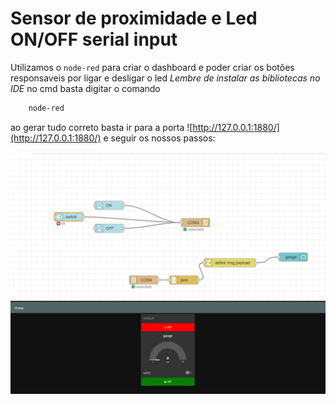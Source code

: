 # Sensor de proximidade e Led ON/OFF serial input

Utilizamos o `node-red` para criar o dashboard e poder criar os botões responsaveis por ligar e desligar o led
*Lembre de instalar as bibliotecas no IDE*
no cmd basta digitar o comando 

```cmd
    node-red
```

ao gerar tudo correto basta ir para a porta ![http://127.0.0.1:1880/](http://127.0.0.1:1880/) e seguir os nossos passos:

<img src="./node_red_back.png" alt="Minha imagem" width="auto" />
<img src="https://raw.githubusercontent.com/Pontessxx/FIAP_2025_Caderno/refs/heads/main/06%20-%20IOT%20%26%20IOB/03%20-%20AULA%203/dashboard.png" alt="Minha imagem" width="auto" />